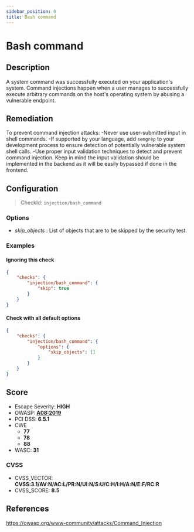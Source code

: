 ```yaml
---
sidebar_position: 0
title: Bash command
---
```


# Bash command

## Description

A system command was successfully executed on your application's system. Command injections happen when a user manages to successfully execute arbitrary commands on the host's operating system by abusing a vulnerable endpoint.

## Remediation

To prevent command injection attacks:
-Never use user-submitted input in shell commands.
-If supported by your language, add `semgrep` to your development process to ensure detection of potentially vulnerable system shell calls.
-Use proper input validation techniques to detect and prevent command injection. Keep in mind the input validation should be implemented in the backend as it will be easily bypassed if done in the frontend.


## Configuration

> CheckId: `injection/bash_command`

### Options

- *skip_objects* : List of objects that are to be skipped by the security test.



### Examples


#### Ignoring this check

```json
{
    "checks": {
        "injection/bash_command": {
            "skip": true
        }
    }
}
```


#### Check with all default options

```json
{
    "checks": {
        "injection/bash_command": {
            "options": {
                "skip_objects": []
            }
        }
    }
}
```




## Score

- Escape Severity: **<span className="high-severity">HIGH</span>**
- OWASP: **[A08:2019](https://github.com/OWASP/API-Security/blob/master/2019/en/src/0xa8-injection.md)**
- PCI DSS: **6.5.1**
- CWE
  - **77**
  - **78**
  - **88**
- WASC: **31**



### CVSS

- CVSS_VECTOR: **CVSS:3.1/AV:N/AC:L/PR:N/UI:N/S:U/C:H/I:H/A:N/E:F/RC:R**
- CVSS_SCORE: **8.5**

## References

https://owasp.org/www-community/attacks/Command_Injection
